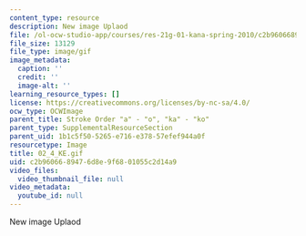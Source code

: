 ```yaml
---
content_type: resource
description: New image Uplaod
file: /ol-ocw-studio-app/courses/res-21g-01-kana-spring-2010/c2b9606689476d8e9f6801055c2d14a9_02_4_KE.gif
file_size: 13129
file_type: image/gif
image_metadata:
  caption: ''
  credit: ''
  image-alt: ''
learning_resource_types: []
license: https://creativecommons.org/licenses/by-nc-sa/4.0/
ocw_type: OCWImage
parent_title: Stroke Order "a" - "o", "ka" - "ko"
parent_type: SupplementalResourceSection
parent_uid: 1b1c5f50-5265-e716-e378-57efef944a0f
resourcetype: Image
title: 02_4_KE.gif
uid: c2b96066-8947-6d8e-9f68-01055c2d14a9
video_files:
  video_thumbnail_file: null
video_metadata:
  youtube_id: null
---
```

New image Uplaod
